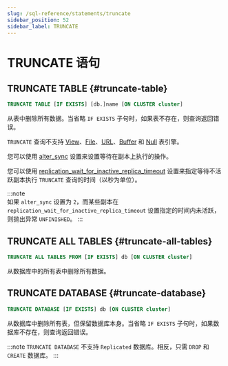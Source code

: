 ```yaml
---
slug: /sql-reference/statements/truncate
sidebar_position: 52
sidebar_label: TRUNCATE
---
```



# TRUNCATE 语句

## TRUNCATE TABLE {#truncate-table}
``` sql
TRUNCATE TABLE [IF EXISTS] [db.]name [ON CLUSTER cluster]
```

从表中删除所有数据。当省略 `IF EXISTS` 子句时，如果表不存在，则查询返回错误。

`TRUNCATE` 查询不支持 [View](../../engines/table-engines/special/view.md)、[File](../../engines/table-engines/special/file.md)、[URL](../../engines/table-engines/special/url.md)、[Buffer](../../engines/table-engines/special/buffer.md) 和 [Null](../../engines/table-engines/special/null.md) 表引擎。

您可以使用 [alter_sync](/operations/settings/settings#alter_sync) 设置来设置等待在副本上执行的操作。

您可以使用 [replication_wait_for_inactive_replica_timeout](/operations/settings/settings#replication_wait_for_inactive_replica_timeout) 设置来指定等待不活跃副本执行 `TRUNCATE` 查询的时间（以秒为单位）。

:::note    
如果 `alter_sync` 设置为 `2`，而某些副本在 `replication_wait_for_inactive_replica_timeout` 设置指定的时间内未活跃，则抛出异常 `UNFINISHED`。
:::

## TRUNCATE ALL TABLES {#truncate-all-tables}
``` sql
TRUNCATE ALL TABLES FROM [IF EXISTS] db [ON CLUSTER cluster]
```

从数据库中的所有表中删除所有数据。

## TRUNCATE DATABASE {#truncate-database}
``` sql
TRUNCATE DATABASE [IF EXISTS] db [ON CLUSTER cluster]
```

从数据库中删除所有表，但保留数据库本身。当省略 `IF EXISTS` 子句时，如果数据库不存在，则查询返回错误。

:::note
`TRUNCATE DATABASE` 不支持 `Replicated` 数据库。相反，只需 `DROP` 和 `CREATE` 数据库。
:::
